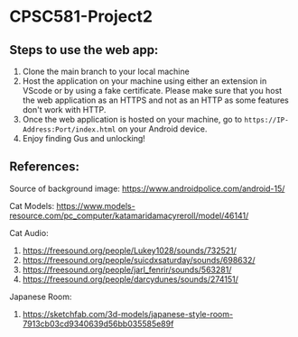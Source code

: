 # CPSC581-Project2

## Steps to use the web app:

1. Clone the main branch to your local machine
2. Host the application on your machine using either an extension in VScode or by using a fake certificate. Please make sure that you host the web application as an HTTPS and not as an HTTP as some features don't work with HTTP.
3. Once the web application is hosted on your machine, go to `https://IP-Address:Port/index.html` on your Android device.
4. Enjoy finding Gus and unlocking!

## References:

Source of background image: https://www.androidpolice.com/android-15/

Cat Models: https://www.models-resource.com/pc_computer/katamaridamacyreroll/model/46141/

Cat Audio:

1. https://freesound.org/people/Lukey1028/sounds/732521/
2. https://freesound.org/people/suicdxsaturday/sounds/698632/
3. https://freesound.org/people/jarl_fenrir/sounds/563281/
4. https://freesound.org/people/darcydunes/sounds/274151/

Japanese Room:

1. https://sketchfab.com/3d-models/japanese-style-room-7913cb03cd9340639d56bb035585e89f
